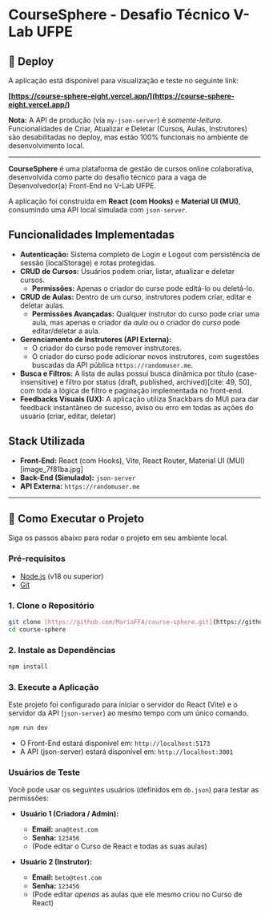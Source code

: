 # CourseSphere - Desafio Técnico V-Lab UFPE

## 🚀 Deploy

A aplicação está disponível para visualização e teste no seguinte link:

**[https://course-sphere-eight.vercel.app/](https://course-sphere-eight.vercel.app/)**

**Nota:** A API de produção (via `my-json-server`) é *somente-leitura*. Funcionalidades de Criar, Atualizar e Deletar (Cursos, Aulas, Instrutores) são desabilitadas no deploy, mas estão 100% funcionais no ambiente de desenvolvimento local.

---

**CourseSphere** é uma plataforma de gestão de cursos online colaborativa, desenvolvida como parte do desafio técnico para a vaga de Desenvolvedor(a) Front-End no V-Lab UFPE.

A aplicação foi construída em **React (com Hooks)** e **Material UI (MUI)**, consumindo uma API local simulada com `json-server`.

## Funcionalidades Implementadas

* **Autenticação:** Sistema completo de Login e Logout com persistência de sessão (localStorage) e rotas protegidas.
* **CRUD de Cursos:** Usuários podem criar, listar, atualizar e deletar cursos.
    * **Permissões:** Apenas o criador do curso pode editá-lo ou deletá-lo.
* **CRUD de Aulas:** Dentro de um curso, instrutores podem criar, editar e deletar aulas.
    * **Permissões Avançadas:** Qualquer instrutor do curso pode criar uma aula, mas apenas o criador da *aula* ou o criador do *curso* pode editar/deletar a aula.
* **Gerenciamento de Instrutores (API Externa):**
    * O criador do curso pode remover instrutores.
    * O criador do curso pode adicionar novos instrutores, com sugestões buscadas da API pública `https://randomuser.me`.
* **Busca e Filtros:** A lista de aulas possui busca dinâmica por título (case-insensitive) e filtro por status (draft, published, archived)[cite: 49, 50], com toda a lógica de filtro e paginação implementada no front-end.
* **Feedbacks Visuais (UX):** A aplicação utiliza Snackbars do MUI para dar feedback instantâneo de sucesso, aviso ou erro em todas as ações do usuário (criar, editar, deletar)

## Stack Utilizada

* **Front-End:** React (com Hooks), Vite, React Router, Material UI (MUI) [image_7f81ba.jpg]
* **Back-End (Simulado):** `json-server`
* **API Externa:** `https://randomuser.me`

---

## 🚀 Como Executar o Projeto

Siga os passos abaixo para rodar o projeto em seu ambiente local.

### Pré-requisitos

* [Node.js](https://nodejs.org/) (v18 ou superior)
* [Git](https://git-scm.com/)

### 1. Clone o Repositório

```bash
git clone [https://github.com/MariaFFA/course-sphere.git](https://github.com/MariaFFA/course-sphere.git)
cd course-sphere
```


### 2. Instale as Dependências

```bash
npm install
```

### 3. Execute a Aplicação

Este projeto foi configurado para iniciar o servidor do React (Vite) e o servidor da API (`json-server`) ao mesmo tempo com um único comando.

```bash
npm run dev
```

  * O Front-End estará disponível em: `http://localhost:5173`
  * A API (json-server) estará disponível em: `http://localhost:3001`

### Usuários de Teste

Você pode usar os seguintes usuários (definidos em `db.json`) para testar as permissões:

  * **Usuário 1 (Criadora / Admin):**

      * **Email:** `ana@test.com`
      * **Senha:** `123456`
      * (Pode editar o Curso de React e todas as suas aulas)

  * **Usuário 2 (Instrutor):**

      * **Email:** `beto@test.com`
      * **Senha:** `123456`
      * (Pode editar *apenas* as aulas que ele mesmo criou no Curso de React)
